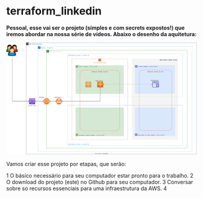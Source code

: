 # terraform_linkedin

**Pessoal, esse vai ser o projeto (simples e com secrets expostos!) que iremos abordar na nossa série de vídeos. Abaixo o desenho da aquitetura:**


![diagrama](https://github.com/dellabeneta/terraform_linkedin/blob/master/004.drawio.svg)

Vamos criar esse projeto por etapas, que serão:

1 O básico necessário para seu computador estar pronto para o trabalho.
2 O download do projeto (este) no Github para seu computador.
3 Conversar sobre so recursos essenciais para uma infraestrutura da AWS.
4 
